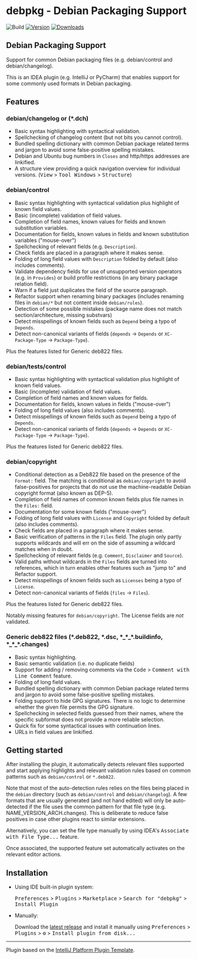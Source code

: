 # debpkg - Debian Packaging Support

![Build](https://github.com/nthykier/IDEA-debpkg/workflows/Build/badge.svg)
[![Version](https://img.shields.io/jetbrains/plugin/v/com.github.nthykier.debpkg.svg)](https://plugins.jetbrains.com/plugin/14724-debian-packaging-support)
[![Downloads](https://img.shields.io/jetbrains/plugin/d/com.github.nthykier.debpkg.svg)](https://plugins.jetbrains.com/plugin/14724-debian-packaging-support)

## Debian Packaging Support
<!-- Plugin description -->
Support for common Debian packaging files (e.g. debian/control and debian/changelog).

This is an IDEA plugin (e.g. IntelliJ or PyCharm) that enables support for some
commonly used formats in Debian packaging.
<!-- Plugin description end -->

## Features

### debian/changelog or (*.dch)

 * Basic syntax highlighting with syntactical validation.
 * Spellchecking of changelog content (but not bits you cannot control).
 * Bundled spelling dictionary with common Debian package related terms and jargon to avoid some
   false-positive spelling mistakes.
 * Debian and Ubuntu bug numbers in `Closes` and http/https addresses are linkified.
 * A structure view providing a quick navigation overview for individual versions.
   (<kbd>View</kbd> > <kbd>Tool Windows</kbd> > <kbd>Structure</kbd>)

### debian/control

 * Basic syntax highlighting with syntactical validation plus highlight of known field values.
 * Basic (incomplete) validation of field values.
 * Completion of field names, known values for fields and known substitution variables.
 * Documentation for fields, known values in fields and known substitution variables ("mouse-over")
 * Spellchecking of relevant fields (e.g. `Description`).
 * Check fields are placed in a paragraph where it makes sense.
 * Folding of long field values with `Description` folded by default (also includes comments).
 * Validate dependency fields for use of unsupported version operators (e.g. in `Provides`) or build profile
   restrictions (in any binary package relation field).
 * Warn if a field just duplicates the field of the source paragraph.
 * Refactor support when renaming binary packages (includes renaming files in `debian/*` but not content
   inside `debian/rules`).
 * Detection of some possible mistakes (package name does not match section/architecture, missing substvars)
 * Detect misspellings of known fields such as `Depend` being a typo of `Depends`.
 * Detect non-canonical variants of fields (`depends` -> `Depends` or `XC-Package-Type` -> `Package-Type`).

Plus the features listed for Generic deb822 files.

### debian/tests/control

* Basic syntax highlighting with syntactical validation plus highlight of known field values.
* Basic (incomplete) validation of field values.
* Completion of field names and known values for fields.
* Documentation for fields, known values in fields ("mouse-over")
* Folding of long field values (also includes comments).
* Detect misspellings of known fields such as `Depend` being a typo of `Depends`.
* Detect non-canonical variants of fields (`depends` -> `Depends` or `XC-Package-Type` -> `Package-Type`).

Plus the features listed for Generic deb822 files.

### debian/copyright

 * Conditional detection as a Deb822 file based on the presence of the `Format:` field.  The matching is
   conditional as `debian/copyright` to avoid false-positives for projects that do not use the
   machine-readable Debian copyright format (also known as DEP-5).
 * Completion of field names of common known fields plus file names in the `Files:` field.
 * Documentation for some known fields ("mouse-over")
 * Folding of long field values with `License` and `Copyright` folded by default (also includes comments).
 * Check fields are placed in a paragraph where it makes sense.
 * Basic verification of patterns in the `Files` field.  The plugin only partly supports wildcards
   and will err on the side of assuming a wildcard matches when in doubt.
 * Spellchecking of relevant fields (e.g. `Comment`, `Disclaimer` and `Source`).
 * Valid paths without wildcards in the `Files` fields are turned into references,
   which in turn enables other features such as "jump to" and Refactor support.
 * Detect misspellings of known fields such as `Licenses` being a typo of `License`.
 * Detect non-canonical variants of fields (`files` -> `Files`).

Plus the features listed for Generic deb822 files.

Notably missing features for `debian/copyright`.  The License fields are *not* validated.

### Generic deb822 files (*.deb822, *.dsc, *_\*\_\*.buildinfo, *\_\*\_\*.changes)

 * Basic syntax highlighting.
 * Basic semantic validation (i.e. no duplicate fields)
 * Support for adding / removing comments via the <kbd>Code</kbd> > <kbd>Comment with Line Comment</kbd> feature.
 * Folding of long field values.
 * Bundled spelling dictionary with common Debian package related terms and jargon to avoid some
   false-positive spelling mistakes.
 * Folding support to hide GPG signatures.  There is no logic to determine whether the given file permits the
   GPG signature.
 * Spellchecking in selected fields guessed from their names, where the specific subformat does not provide
   a more reliable selection.
 * Quick fix for some syntactical issues with continuation lines.
 * URLs in field values are linkified.

<!--

Commented out because this code/feature is not enabled.

### debian/rules (requires Makefile Language plugin) - /experimental/

*Note*: The [Makefile Language plugin] is bundled with some but not all JetBrains products,
and  you may have to install it manually to activate this feature.

 * Automatically register it as a makefile using the [Makefile Language plugin].
   - Please review [Makefile Language plugin issues] for known issues if you experience any issues with
     how your `debian/rules` file is parsed.

-->

## Getting started

After installing the plugin, it automatically detects relevant files
supported and start applying highlights and relevant validation rules
based on common patterns such as `debian/control` or `*.deb822`.

Note that most of the auto-detection rules relies on the files being placed
in the `debian` directory (such as `debian/control` and
`debian/changelog`).  A few formats that are usually generated (and not hand
edited) will only be auto-detected if the file uses the common pattern for
that file type (e.g. NAME_VERSION_ARCH.changes).  This is deliberate to
reduce false positives in case other plugins react to similar extensions.

Alternatively, you can set the file type manually by using IDEA's
<kbd>Associate with File Type...</kbd> feature.

Once associated, the supported feature set automatically activates on
the relevant editor actions.
 
## Installation

- Using IDE built-in plugin system:
  
  <kbd>Preferences</kbd> > <kbd>Plugins</kbd> > <kbd>Marketplace</kbd> > <kbd>Search for "debpkg"</kbd> >
  <kbd>Install Plugin</kbd>
  
- Manually:

  Download the [latest release](https://github.com/nthykier/IDEA-debpkg/releases/latest) and install it manually using
  <kbd>Preferences</kbd> > <kbd>Plugins</kbd> > <kbd>⚙️</kbd> > <kbd>Install plugin from disk...</kbd>

---
Plugin based on the [IntelliJ Platform Plugin Template][template].

[template]: https://github.com/JetBrains/intellij-platform-plugin-template



[Makefile Language plugin]: https://plugins.jetbrains.com/plugin/9333-makefile-language/
[Makefile Language plugin issues]: https://youtrack.jetbrains.com/issues?q=tag:%20%7BMakefile%20language%20plug-in%7D
